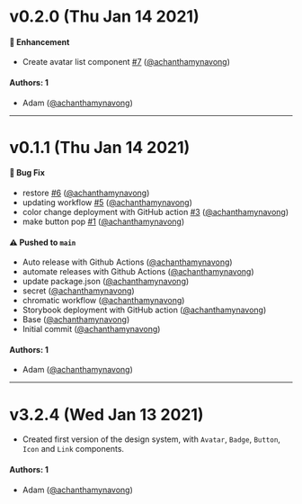 # v0.2.0 (Thu Jan 14 2021)

#### 🚀 Enhancement

- Create avatar list component [#7](https://github.com/achanthamynavong/component-design-library/pull/7) ([@achanthamynavong](https://github.com/achanthamynavong))

#### Authors: 1

- Adam ([@achanthamynavong](https://github.com/achanthamynavong))

---

# v0.1.1 (Thu Jan 14 2021)

#### 🐛 Bug Fix

- restore [#6](https://github.com/achanthamynavong/component-design-library/pull/6) ([@achanthamynavong](https://github.com/achanthamynavong))
- updating workflow [#5](https://github.com/achanthamynavong/component-design-library/pull/5) ([@achanthamynavong](https://github.com/achanthamynavong))
- color change deployment with GitHub action [#3](https://github.com/achanthamynavong/component-design-library/pull/3) ([@achanthamynavong](https://github.com/achanthamynavong))
- make button pop [#1](https://github.com/achanthamynavong/component-design-library/pull/1) ([@achanthamynavong](https://github.com/achanthamynavong))

#### ⚠️ Pushed to `main`

- Auto release with Github Actions ([@achanthamynavong](https://github.com/achanthamynavong))
- automate releases with Github Actions ([@achanthamynavong](https://github.com/achanthamynavong))
- update package.json ([@achanthamynavong](https://github.com/achanthamynavong))
- secret ([@achanthamynavong](https://github.com/achanthamynavong))
- chromatic workflow ([@achanthamynavong](https://github.com/achanthamynavong))
- Storybook deployment with GitHub action ([@achanthamynavong](https://github.com/achanthamynavong))
- Base ([@achanthamynavong](https://github.com/achanthamynavong))
- Initial commit ([@achanthamynavong](https://github.com/achanthamynavong))

#### Authors: 1

- Adam ([@achanthamynavong](https://github.com/achanthamynavong))

---

# v3.2.4 (Wed Jan 13 2021)

- Created first version of the design system, with `Avatar`, `Badge`, `Button`, `Icon` and `Link` components.

#### Authors: 1

- Adam ([@achanthamynavong](https://github.com/achanthamynavong))
